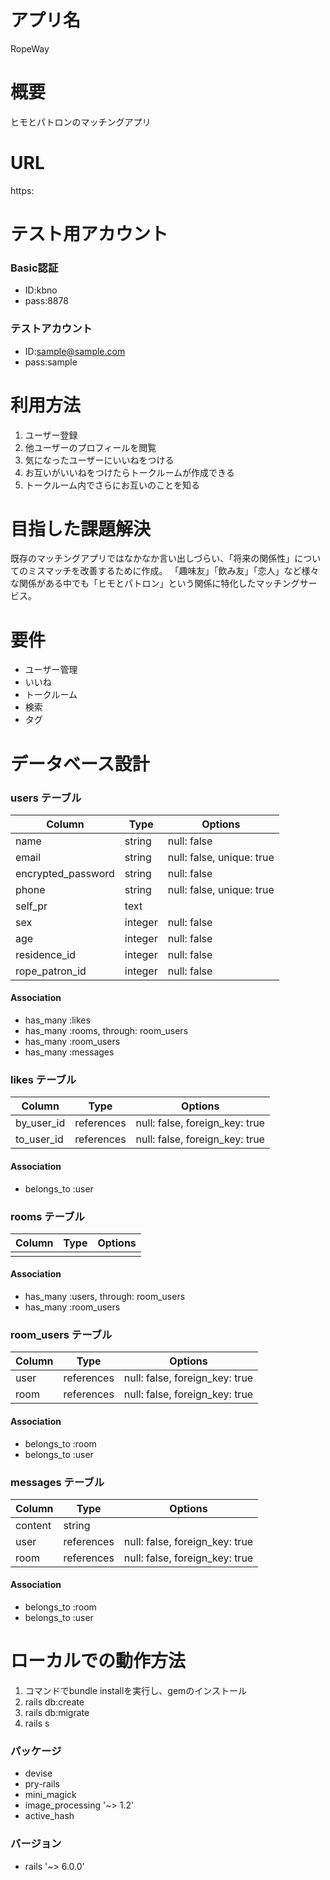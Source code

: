 # アプリ名
RopeWay

# 概要
ヒモとパトロンのマッチングアプリ

# URL
https:

# テスト用アカウント
### Basic認証
- ID:kbno
- pass:8878 
### テストアカウント
- ID:sample@sample.com
- pass:sample

# 利用方法
1. ユーザー登録
2. 他ユーザーのプロフィールを閲覧
3. 気になったユーザーにいいねをつける
4. お互いがいいねをつけたらトークルームが作成できる
5. トークルーム内でさらにお互いのことを知る

# 目指した課題解決
既存のマッチングアプリではなかなか言い出しづらい、「将来の関係性」についてのミスマッチを改善するために作成。
「趣味友」「飲み友」「恋人」など様々な関係がある中でも「ヒモとパトロン」という関係に特化したマッチングサービス。

# 要件
- ユーザー管理
- いいね
- トークルーム
- 検索
- タグ

# データベース設計
### users テーブル
| Column             | Type    | Options                   |
| ------------------ | ------- | ------------------------- |
| name               | string  | null: false               |
| email              | string  | null: false, unique: true |
| encrypted_password | string  | null: false               |
| phone              | string  | null: false, unique: true | 
| self_pr            | text    |                           |
| sex                | integer | null: false               |
| age                | integer | null: false               |
| residence_id       | integer | null: false               |
| rope_patron_id     | integer | null: false               |
#### Association
- has_many :likes
- has_many :rooms, through: room_users
- has_many :room_users
- has_many :messages


### likes テーブル
| Column     | Type       | Options                        |
| ---------- | ---------- | ------------------------------ |
| by_user_id | references | null: false, foreign_key: true |
| to_user_id | references | null: false, foreign_key: true |
#### Association
- belongs_to :user

### rooms テーブル
| Column | Type | Options |
| ------ | ---- | ------- |
|        |      |         |
#### Association
- has_many :users, through: room_users
- has_many :room_users

### room_users テーブル
| Column | Type       | Options                        |
| ------ | ---------- | ------------------------------ |
| user   | references | null: false, foreign_key: true |
| room   | references | null: false, foreign_key: true |
#### Association
- belongs_to :room
- belongs_to :user

### messages テーブル
| Column  | Type       | Options                        |
| ------- | ---------- | ------------------------------ |
| content | string     |                                |
| user    | references | null: false, foreign_key: true |
| room    | references | null: false, foreign_key: true |
#### Association
- belongs_to :room
- belongs_to :user

# ローカルでの動作方法
1. コマンドでbundle installを実行し、gemのインストール
2. rails db:create
3. rails db:migrate
4. rails s

### パッケージ
- devise
- pry-rails
- mini_magick
- image_processing '~> 1.2'
- active_hash

### バージョン
- rails '~> 6.0.0'
